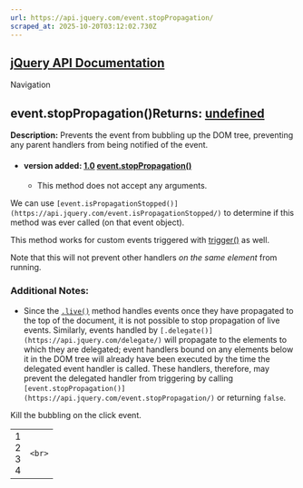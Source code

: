 ```yaml
---
url: https://api.jquery.com/event.stopPropagation/
scraped_at: 2025-10-20T03:12:02.730Z
---
```


## [jQuery API Documentation](https://jquery.com/ "jQuery API Documentation")

Navigation

## event.stopPropagation()Returns: [undefined](http://api.jquery.com/Types/\#undefined)

**Description:** Prevents the event from bubbling up the DOM tree, preventing any parent handlers from being notified of the event.

- #### version added: [1.0](https://api.jquery.com/category/version/1.0/) [event.stopPropagation()](https://api.jquery.com/event.stopPropagation/\#event-stopPropagation)

  - This method does not accept any arguments.

We can use `[event.isPropagationStopped()](https://api.jquery.com/event.isPropagationStopped/)` to determine if this method was ever called (on that event object).

This method works for custom events triggered with [trigger()](https://api.jquery.com/trigger/) as well.

Note that this will not prevent other handlers _on the same element_ from running.

### Additional Notes:

- Since the [`.live()`](https://api.jquery.com/live/) method handles events once they have propagated to the top of the document, it is not possible to stop propagation of live events. Similarly, events handled by `[.delegate()](https://api.jquery.com/delegate/)` will propagate to the elements to which they are delegated; event handlers bound on any elements below it in the DOM tree will already have been executed by the time the delegated event handler is called. These handlers, therefore, may prevent the delegated handler from triggering by calling `[event.stopPropagation()](https://api.jquery.com/event.stopPropagation/)` or returning `false`.


Kill the bubbling on the click event.

|     |     |
| --- | --- |
| 1<br>2<br>3<br>4 | ```<br>``` |